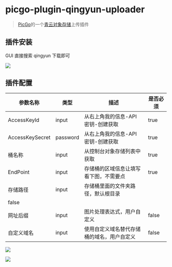 # picgo-plugin-qingyun-uploader

> [PicGo](https://github.com/Molunerfinn/PicGo)的一个[青云对象存储](https://www.qingcloud.com/products/objectstorage/)上传插件

## 插件安装

GUI 直接搜索 qingyun 下载即可

![](https://my-vitepress-blog.sh1a.qingstor.com/202311120146273.png)

## 插件配置

| 参数名称        | 类型     | 描述                                       | 是否必须 |
| --------------- | -------- | ------------------------------------------ | -------- |
| AccessKeyId     | input    | 从右上角我的信息-API 密钥-创建获取         | true     |
| AccessKeySecret | password | 从右上角我的信息-API 密钥-创建获取         | true     |
| 桶名称          | input    | 从控制台对象存储列表中获取                 | true     |
| EndPoint        | input    | 存储桶的区域信息让填写看下图，不需要点     | true     |
| 存储路径        | input    | 存储桶里面的文件夹路径，默认根目录         |
| false           |
| 网址后缀        | input    | 图片处理表达式，用户自定义                 | false    |
| 自定义域名      | input    | 使用自定义域名替代存储桶的域名，用户自定义 | false    |

![](https://my-vitepress-blog.sh1a.qingstor.com/202311120149413.png)

![](https://my-vitepress-blog.sh1a.qingstor.com/202311120151789.png)
